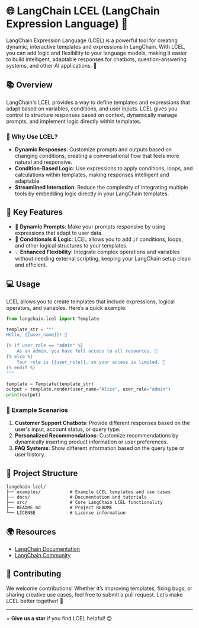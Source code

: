 # 🌐 LangChain LCEL (LangChain Expression Language) 🚀

LangChain Expression Language (LCEL) is a powerful tool for creating dynamic, interactive templates and expressions in LangChain. With LCEL, you can add logic and flexibility to your language models, making it easier to build intelligent, adaptable responses for chatbots, question-answering systems, and other AI applications. 🎉

## 📚 Overview

LangChain's LCEL provides a way to define templates and expressions that adapt based on variables, conditions, and user inputs. LCEL gives you control to structure responses based on context, dynamically manage prompts, and implement logic directly within templates.

### 🤔 Why Use LCEL?

- **Dynamic Responses**: Customize prompts and outputs based on changing conditions, creating a conversational flow that feels more natural and responsive.
- **Condition-Based Logic**: Use expressions to apply conditions, loops, and calculations within templates, making responses intelligent and adaptable.
- **Streamlined Interaction**: Reduce the complexity of integrating multiple tools by embedding logic directly in your LangChain templates.

## 🚀 Key Features

- 🔄 **Dynamic Prompts**: Make your prompts responsive by using expressions that adapt to user data.
- 🧠 **Conditionals & Logic**: LCEL allows you to add `if` conditions, loops, and other logical structures to your templates.
- 💡 **Enhanced Flexibility**: Integrate complex operations and variables without needing external scripting, keeping your LangChain setup clean and efficient.

## 💻 Usage

LCEL allows you to create templates that include expressions, logical operators, and variables. Here’s a quick example:

```python
from langchain.lcel import Template

template_str = """
Hello, {{user_name}}! 👋

{% if user_role == "admin" %}
    As an admin, you have full access to all resources. 🔐
{% else %}
    Your role is {{user_role}}, so your access is limited. 🚫
{% endif %}
"""

template = Template(template_str)
output = template.render(user_name="Alice", user_role="admin")
print(output)
```

### 📝 Example Scenarios

1. **Customer Support Chatbots**: Provide different responses based on the user's input, account status, or query type.
2. **Personalized Recommendations**: Customize recommendations by dynamically inserting product information or user preferences.
3. **FAQ Systems**: Show different information based on the query type or user history.

## 📂 Project Structure

```
langchain-lcel/
├── examples/           # Example LCEL templates and use cases
├── docs/               # Documentation and tutorials
├── src/                # Core LangChain LCEL functionality
├── README.md           # Project README
└── LICENSE             # License information
```

## 🌍 Resources

- [LangChain Documentation](https://langchain.com/docs)
- [LangChain Community](https://langchain.com/community)

## 🤝 Contributing

We welcome contributions! Whether it’s improving templates, fixing bugs, or sharing creative use cases, feel free to submit a pull request. Let’s make LCEL better together! 💪

---

⭐️ **Give us a star** if you find LCEL helpful! 😊
